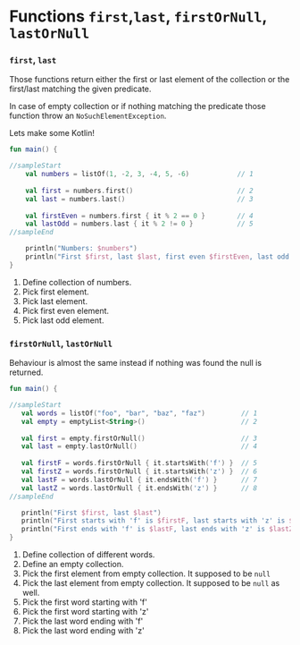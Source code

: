 # Functions `first`,`last`, `firstOrNull`, `lastOrNull`

### `first`, `last`

Those functions return either the first or last element of the collection or the first/last matching the given predicate.

In case of empty collection or if nothing matching the predicate those function throw an `NoSuchElementException`.

Lets make some Kotlin!

<div class="language-kotlin" theme="idea">

```kotlin
fun main() {

//sampleStart
    val numbers = listOf(1, -2, 3, -4, 5, -6)            // 1
    
    val first = numbers.first()                          // 2
    val last = numbers.last()                            // 3
    
    val firstEven = numbers.first { it % 2 == 0 }        // 4
    val lastOdd = numbers.last { it % 2 != 0 }           // 5
//sampleEnd

    println("Numbers: $numbers")
    println("First $first, last $last, first even $firstEven, last odd $lastOdd")
}
```

</div>

1. Define collection of numbers.
2. Pick first element.
3. Pick last element.
4. Pick first even element.
5. Pick last odd element.


### `firstOrNull`, `lastOrNull`

Behaviour is almost the same instead if nothing was found the null is returned.

<div class="language-kotlin" theme="idea">

```kotlin
fun main() {

//sampleStart
   val words = listOf("foo", "bar", "baz", "faz")         // 1
   val empty = emptyList<String>()                        // 2
   
   val first = empty.firstOrNull()                        // 3
   val last = empty.lastOrNull()                          // 4
   
   val firstF = words.firstOrNull { it.startsWith('f') }  // 5
   val firstZ = words.firstOrNull { it.startsWith('z') }  // 6
   val lastF = words.lastOrNull { it.endsWith('f') }      // 7
   val lastZ = words.lastOrNull { it.endsWith('z') }      // 8
//sampleEnd

   println("First $first, last $last")
   println("First starts with 'f' is $firstF, last starts with 'z' is $firstZ")
   println("First ends with 'f' is $lastF, last ends with 'z' is $lastZ")
}
```

</div>

1. Define collection of different words.
2. Define an empty collection.
3. Pick the first element from empty collection. It supposed to be `null`
4. Pick the last element from empty collection. It supposed to be `null` as well.
5. Pick the first word starting with 'f'
6. Pick the first word starting with 'z'
7. Pick the last word ending with 'f'
8. Pick the last word ending with 'z'
